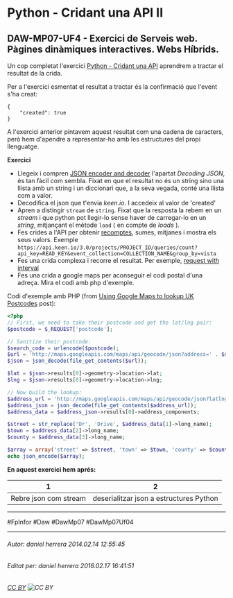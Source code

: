 # Python - Cridant una API II
## DAW-MP07-UF4 - Exercici de Serveis web. Pàgines dinàmiques interactives. Webs Híbrids.
Un cop completat l'exercici [Python - Cridant una API](/activitats/DAW-MP07/DAW-MP07-UF4/python-cridant-una-api/readme.md) aprendrem a tractar el resultat de la crida.

Per a l'exercici esmentat el resultat a tractar és la confirmació que l'event s'ha creat:

    {
        "created": true
    }

A l'exercici anterior pintavem aquest resultat com una cadena de caracters, però hem d'apendre a representar-ho amb les estructures del propi llenguatge.

**Exercici**

 * Llegeix i compren [JSON encoder and decoder](http://docs.python.org/2/library/json.html) l'apartat *Decoding JSON*, és tan fàcil com sembla. Fixat en que el resultat no és un string sino una llista amb un string i un diccionari que, a la seva vegada, conté una llista com a valor.
 * Decodifica el json que t'envia *keen.io*. I accedeix al valor de 'created'
 * Apren a distingir `stream` de `string`. Fixat que la resposta la rebem en un *stream* i que python pot llegir-lo sense haver de carregar-lo en un *string*, mitjançant el mètode `load` ( en compte de *loads* ).
 * Fes crides a l'API per obtenir [recomptes](https://keen.io/docs/getting-started-guide/#simple-count-request), sumes, mitjanes i mostra els seus valors. Exemple `https://api.keen.io/3.0/projects/PROJECT_ID/queries/count?api_key=READ_KEY&event_collection=COLLECTION_NAME&group_by=vista`
 * Fes una crida complexa i recorre el resultat. Per exemple, [request with interval](https://keen.io/docs/getting-started-guide/#request-with-interval) 
 * Fes una crida a google maps per aconseguir el codi postal d'una adreça. Mira el codi amb php d'exemple.

Codi d'exemple amb PHP (from [Using Google Maps to lookup UK Postcodes](http://ben-major.co.uk/2012/02/using-google-maps-to-lookup-uk-postcodes/) post):

```php
<?php
// First, we need to take their postcode and get the lat/lng pair:
$postcode = $_REQUEST['postcode'];

// Sanitize their postcode:
$search_code = urlencode($postcode);
$url = 'http://maps.googleapis.com/maps/api/geocode/json?address=' . $search_code . '&sensor=false';
$json = json_decode(file_get_contents($url));

$lat = $json->results[0]->geometry->location->lat;
$lng = $json->results[0]->geometry->location->lng;

// Now build the lookup:
$address_url = 'http://maps.googleapis.com/maps/api/geocode/json?latlng=' . $lat . ',' . $lng . '&sensor=false';
$address_json = json_decode(file_get_contents($address_url));
$address_data = $address_json->results[0]->address_components;

$street = str_replace('Dr', 'Drive', $address_data[1]->long_name);
$town = $address_data[2]->long_name;
$county = $address_data[3]->long_name;

$array = array('street' => $street, 'town' => $town, 'county' => $county);
echo json_encode($array);
```


**En aquest exercici hem aprés:**

1 | 2 
---|---
Rebre json com stream |  deserialitzar json a estructures Python  




---

#FpInfor #Daw #DawMp07 #DawMp07Uf04

---

###### Autor: daniel herrera 2014.02.14 12:55:45
###### Editat per: daniel herrera 2016.02.17 16:41:51
###### [CC BY](https://creativecommons.org/licenses/by/4.0/) ![CC BY](https://licensebuttons.net/l/by/3.0/80x15.png)
